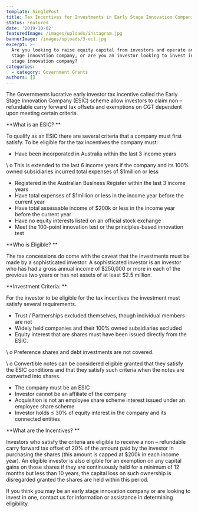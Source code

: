 ```yaml
---
template: SinglePost
title: Tax Incentives for Investments in Early Stage Innovation Companies
status: Featured
date: '2019-10-02'
featuredImage: /images/uploads/instagram.jpg
bannerImage: /images/uploads/3-oct.jpg
excerpt: >-
  Are you looking to raise equity capital from investors and operate an early
  stage innovation company, or are you an investor looking to invest in an early
  stage innovation company?  
categories:
  - category: Government Grants
authors: []
---
```

The Governments lucrative early investor tax incentive called the Early Stage Innovation Company (ESIC) scheme allow investors to claim non – refundable carry forward tax offsets and exemptions on CGT dependent upon meeting certain criteria.

**What is an ESIC?**

To qualify as an ESIC there are several criteria that a company must first satisfy. To be eligible for the tax incentives the company must:

*  Have been incorporated in Australia within the last 3 income years

\    o	This is extended to the last 6 income years if the company and its 100% owned subsidiaries incurred total expenses of $1million or less 

* Registered in the Australian Business Register within the last 3 income years
* Have total expenses of $1million or less in the income year before the current year
* Have total assessable income of $200k or less in the income year before the current year
* Have no equity interests listed on an official stock exchange 
* Meet the 100-point innovation test or the principles-based innovation test



**Who is Eligible?**

The tax concessions do come with the caveat that the investments must be made by a sophisticated investor. A sophisticated investor is an investor who has had a gross annual income of $250,000 or more in each of the previous two years or has net assets of at least $2.5 million. 



**Investment Criteria:**

For the investor to be eligible for the tax incentives the investment must satisfy several requirements. 

* Trust / Partnerships excluded themselves, though individual members are not
* Widely held companies and their 100% owned subsidiaries excluded
* Equity interest that are shares must have been issued directly from the ESIC. 

\    o	Preference shares and debt investments are not covered. 

\    o	Convertible notes can be considered eligible granted that they satisfy the ESIC conditions and that they satisfy such criteria when the notes are converted into shares.

* The company must be an ESIC
* Investor cannot be an affiliate of the company 
* Acquisition is not an employee share scheme interest issued under an employee share scheme 
* Investor holds ≤ 30% of equity interest in the company and its connected entities



**What are the Incentives?**

Investors who satisfy the criteria are eligible to receive a non – refundable carry forward tax offset of 20% of the amount paid by the investor in purchasing the shares (this amount is capped at $200k in each income year). An eligible investor is also eligible for an exemption on any capital gains on those shares if they are continuously held for a minimum of 12 months but less than 10 years, the capital loss on such ownership is disregarded granted the shares are held within this period.



If you think you may be an early stage innovation company or are looking to invest in one, contact us for information or assistance in determining eligibility.
